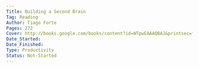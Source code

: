 ```yaml
---
Title: Building a Second Brain
Tag: Reading
Author: Tiago Forte
Pages: 272
Cover: http://books.google.com/books/content?id=WTpwEAAAQBAJ&printsec=frontcover&img=1&zoom=1&edge=curl&source=gbs_api
Date_Started:
Date_Finished:
Type: Productivity
Status: Not-Started
---
```

